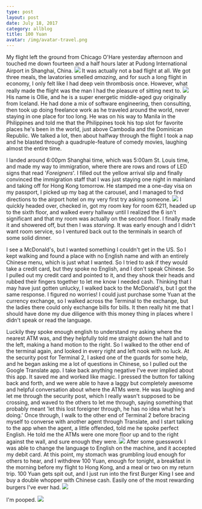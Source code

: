 ```yaml
---
type: post
layout: post
date: July 18, 2017
category: allblog
title: 100 Yuan
avatar: /img/avatar-travel.png
---
```


My flight left the ground from Chicago O'Hare yesterday afternoon and touched me down fourteen and a half hours later at Pudong International Airport in Shanghai, China. <img class="post-img" src="{{ '/img/travel/SE_Asia/Day1/start_lounge.jpeg' }}"/> It was actually not a bad flight at all. We got three meals, the lavatories smelled *amazing*, and for such a long flight in economy, I only felt like I had deep vein thrombosis once. However, what really made the flight was the man I had the pleasure of sitting next to. <img class="post-img" src="{{ '/img/travel/SE_Asia/Day1/flight_to_shanghai.jpeg' }}"/> His name is Ollie, and he is a super energetic middle-aged guy originally from Iceland. He had done a mix of software engineering, then consulting, then took up doing freelance work as he traveled around the world, never staying in one place for too long. He was on his way to Manila in the Philippines and told me that the Philippines took his top slot for favorite places he's been in the world, just above Cambodia and the Dominican Republic. We talked a lot, then about halfway through the flight I took a nap and he blasted through a quadruple-feature of comedy movies, laughing almost the entire time.

I landed around 6:00pm Shanghai time, which was 5:00am St. Louis time, and made my way to immigration, where there are rows and rows of LED signs that read '*Foreigners*'. I filled out the yellow arrival slip and finally convinced the immigration staff that I was just staying one night in mainland and taking off for Hong Kong tomorrow. He stamped me a one-day visa on my passport, I picked up my bag at the carousel, and I managed to find directions to the airport hotel on my very first try asking someone. <img class="post-img" src="{{ '/img/travel/SE_Asia/Day1/pudong_airport_hotel.jpeg' }}"/> I quickly headed over, checked in, got my room key for room 6211, headed up to the sixth floor, and walked every hallway until I realized the 6 isn't significant and that my room was actually on the second floor. I finally made it and showered off, but then I was *starving*. It was early enough and I didn't want room service, so I ventured back out to the terminals in search of some solid dinner.

I see a McDonald's, but I wanted something I couldn't get in the US. So I kept walking and found a place with no English name and with an entirely Chinese menu, which is just what I wanted. So I tried to ask if they would take a credit card, but they spoke no English, and I don't speak Chinese. So I pulled out my credit card and pointed to it, and they shook their heads and rubbed their fingers together to let me know I needed cash. Thinking that I may have just gotten unlucky, I walked back to the McDonald's, but I got the same response. I figured no worries! I could just purchase some Yuan at the currency exchange, so I walked across the Terminal to the exchange, but the ladies there could only exchange bills for bills. It then really hit me that I should have done my due diligence with this money thing in places where I didn't speak or read the language.

Luckily they spoke enough english to understand my asking where the nearest ATM was, and they helpfully told me straight down the hall and to the left, making a hand motion to the right. So I walked to the other end of the terminal again, and looked in every right and left nook with no luck. At the security post for Terminal 2, I asked one of the guards for some help, and he began asking me a lot of questions in Chinese, so I pulled out the Google Translate app. I take back anything negative I've ever implied about this app. It saved me and worked like magic. I pressed the button for talking back and forth, and we were able to have a laggy but completely awesome and helpful conversation about where the ATMs were. He was laughing and let me through the security post, which I really wasn't supposed to be crossing, and waved to the others to let me through, saying something that probably meant 'let this lost foreigner through, he has no idea what he's doing.' Once through, I walk to the other end of Terminal 2 before bracing myself to converse with another agent through Translate, and I start talking to the app when the agent, a little offended, told me he spoke perfect English. He told me the ATMs were one more floor up and to the right against the wall, and sure enough they were. <img class="post-img" src="{{ '/img/travel/SE_Asia/Day1/ATM.jpeg' }}"/> After some guesswork I was able to change the language to English on the machine, and it accepted my debit card. At this point, my stomach was grumbling loud enough for others to hear, and I withdrew 100 Yuan, enough for tonight, a breakfast in the morning before my flight to Hong Kong, and a meal or two on my return trip. 100 Yuan gets spit out, and I just run into the first Burger King I see and buy a double whopper with Chinese cash. Easily one of the most rewarding burgers I've ever had. <img class="post-img" src="{{ '/img/travel/SE_Asia/Day1/best_burger_ever.jpeg' }}"/>

I'm pooped. <img class="post-img" src="{{ '/img/travel/SE_Asia/Day1/dazhong_first_night.jpeg' }}"/>
